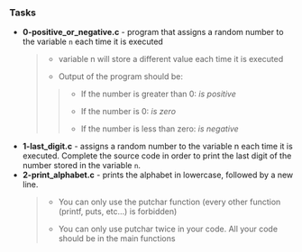 ### Tasks
* **0-positive_or_negative.c** - program that assigns a random number to the variable `n` each time it is executed
   > - variable n will store a different value each time it is executed
   >
   > * Output of the program should be:
   >> * If the number is greater than 0: *is positive*
   >> - If the number is 0: *is zero*
   >> * If the number is less than zero: *is negative*
* **1-last_digit.c** - assigns a random number to the variable n each time it is executed. Complete the source code in order to print the last digit of the number stored in the variable `n`.
* **2-print_alphabet.c** - prints the alphabet in lowercase, followed by a new line.
    > * You can only use the putchar function (every other function (printf, puts, etc…) is forbidden)
    >
    > - You can only use putchar twice in your code. All your code should be in the main functions